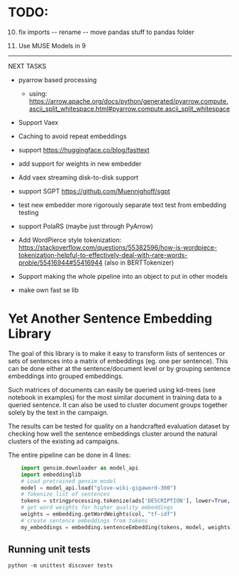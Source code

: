 # TODO: 

10. fix imports -- rename -- move pandas stuff to pandas folder

10. Use MUSE Models in 9

-----
NEXT TASKS

- pyarrow based processing
    - using: https://arrow.apache.org/docs/python/generated/pyarrow.compute.ascii_split_whitespace.html#pyarrow.compute.ascii_split_whitespace

- Support Vaex

- Caching to avoid repeat embeddings

- support https://huggingface.co/blog/fasttext

- add support for weights in new embedder

- Add vaex streaming disk-to-disk support

- support SGPT https://github.com/Muennighoff/sgpt

- test new embedder more rigorously
      separate text test from embedding testing

- support PolaRS (maybe just through PyArrow)

- Add WordPierce style tokenization: https://stackoverflow.com/questions/55382596/how-is-wordpiece-tokenization-helpful-to-effectively-deal-with-rare-words-proble/55416944#55416944 (also in BERTTokenizer)

- Support making the whole pipeline into an object to put in other models

- make own fast se lib

# Yet Another Sentence Embedding Library

The goal of this library is to make it easy to transform lists of sentences or sets of sentences into a matrix of embeddings (eg. one per sentence). This can be done either at the sentence/document level or by grouping sentence embeddings into grouped embeddings.

Such matrices of documents can easily be queried using kd-trees (see notebook in examples) for the most similar document in training data to a queried sentence. It can also be used to cluster document groups together solely by the text in the campaign.

The results can be tested for quality on a handcrafted evaluation dataset by checking how well the sentence embeddings cluster around the natural clusters of the existing ad campaigns.

The entire pipeline can be done in 4 lines:
```python
    import gensim.downloader as model_api
    import embeddinglib
    # Load pretrained gensim model
    model = model_api.load("glove-wiki-gigaword-300")
    # Tokenize list of sentences 
    tokens = stringprocessing.tokenize(ads['DESCRIPTION'], lower=True, split=True)
    # get word weights for higher quality embeddings
    weights = embedding.getWordWeights(col, "tf-idf")
    # create sentence embeddings from tokens
    my_embeddings = embedding.sentenceEmbedding(tokens, model, weights)
```


## Running unit tests

```
python -m unittest discover tests
```

